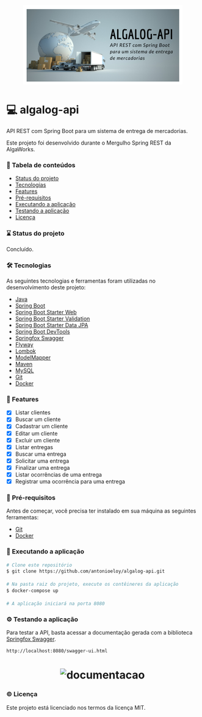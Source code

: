 <h1 align="center">
  <img alt="banner" title="banner" src="banner.png" />
</h1>

# :computer: algalog-api
API REST com Spring Boot para um sistema de entrega de mercadorias.

Este projeto foi desenvolvido durante o Mergulho Spring REST da AlgaWorks.

### :bookmark_tabs: Tabela de conteúdos
* [Status do projeto](#status)
* [Tecnologias](#tecnologias)
* [Features](#features)
* [Pré-requisitos](#requisitos)
* [Executando a aplicação](#executando)
* [Testando a aplicação](#testando)
* [Licença](#licenca)

<a name="status"/></a>
### :hourglass: Status do projeto
Concluído.

<a name="tecnologias"/></a>
### :hammer_and_wrench: Tecnologias

As seguintes tecnologias e ferramentas foram utilizadas no desenvolvimento deste projeto:

- [Java](https://www.oracle.com/java/)
- [Spring Boot](https://spring.io/projects/spring-boot)
- [Spring Boot Starter Web](https://mvnrepository.com/artifact/org.springframework.boot/spring-boot-starter-web)
- [Spring Boot Starter Validation](https://mvnrepository.com/artifact/org.springframework.boot/spring-boot-starter-validation)
- [Spring Boot Starter Data JPA](https://mvnrepository.com/artifact/org.springframework.boot/spring-boot-starter-data-jpa)
- [Spring Boot DevTools](https://mvnrepository.com/artifact/org.springframework.boot/spring-boot-devtools)
- [Springfox Swagger](http://springfox.github.io/springfox/)
- [Flyway](https://flywaydb.org/)
- [Lombok](https://projectlombok.org/)
- [ModelMapper](http://modelmapper.org/)
- [Maven](https://maven.apache.org/)
- [MySQL](https://www.mysql.com/)
- [Git](https://git-scm.com/)
- [Docker](http://modelmapper.org/)

<a name="features"/></a>
### :page_with_curl: Features
- [x] Listar clientes
- [x] Buscar um cliente
- [x] Cadastrar um cliente
- [x] Editar um cliente
- [x] Excluir um cliente
- [x] Listar entregas
- [x] Buscar uma entrega 
- [x] Solicitar uma entrega    
- [x] Finalizar uma entrega
- [x] Listar ocorrências de uma entrega
- [x] Registrar uma ocorrência para uma entrega

<a name="requisitos"/></a>
### :pencil: Pré-requisitos

Antes de começar, você precisa ter instalado em sua máquina as seguintes ferramentas:
- [Git](https://git-scm.com/)
- [Docker](https://www.docker.com/)

<a name="executando"/></a>
### :rocket: Executando a aplicação

```bash
# Clone este repositório
$ git clone https://github.com/antonioeloy/algalog-api.git

# Na pasta raiz do projeto, execute os contêineres da aplicação
$ docker-compose up

# A aplicação iniciará na porta 8080
```

<a name="testando"/></a>
### :gear: Testando a aplicação

Para testar a API, basta acessar a documentação gerada com a biblioteca [Springfox Swagger](http://springfox.github.io/springfox/).

```
http://localhost:8080/swagger-ui.html
```

<h1 align="center">
  <img alt="documentacao" title="documentacao" src="documentacao_api.PNG" />
</h1>

<a name="licenca"/></a>
### :copyright: Licença

Este projeto está licenciado nos termos da licença MIT.






